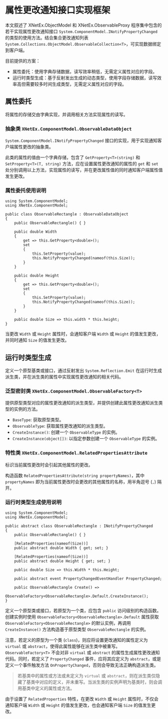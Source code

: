 ﻿# 属性更改通知接口实现框架

本文叙述了 XNetEx.ObjectModel 和 XNetEx.ObservableProxy 程序集中包含的若干实现属性更改通知接口 `System.ComponentModel.INotifyPropertyChanged` 的类型的使用方法。结合集合更改通知列表 `System.Collections.ObjectModel.ObservableCollection<T>`，可实现数据绑定到客户端。

目前提供的方案：

* 属性委托：使用字典存储数据，读写效率稍低，无需定义属性对应的字段。
* 运行时类型生成：基于反射发出生成的动态类型，使用字段存储数据，读写效率高但需要较多时间生成类型，无需定义属性对应的字段。

## 属性委托

将属性的存储交由字典实现，并调用相关方法实现属性的读写。

### 抽象类 `XNetEx.ComponentModel.ObservableDataObject`

`System.ComponentModel.INotifyPropertyChanged` 接口的实现，用于实现通知客户端属性更改的抽象类。

此类的属性的值由一个字典存储，包含了 `GetProperty<T>(string)` 和 `SetProperty<T>(T, string)` 方法，应在设置属性更改通知的属性的 `get` 和 `set` 处分别调用以上方法，实现属性的读写，并在更改属性值的同时通知客户端属性值发生更改。

### 属性委托使用说明

``` CSharp
using System.ComponentModel;
using XNetEx.ComponentModel;

public class ObservableRectangle : ObservableDataObject
{
    public ObservableRectangle() { }

    public double Width
    {
        get => this.GetProperty<double>();
        set
        {
            this.SetProperty(value);
            this.NotifyPropertyChanged(nameof(this.Size));
        }
    }

    public double Height
    {
        get => this.GetProperty<double>();
        set
        {
            this.SetProperty(value);
            this.NotifyPropertyChanged(nameof(this.Size));
        }
    }

    public double Size => this.width * this.height;
}
```

当更改 `Width` 或 `Height` 属性时，会通知客户端 `Width` 或 `Height` 的值发生更改，并同时通知 `Size` 的值发生更改。

## 运行时类型生成

定义一个原型基类或接口，通过反射发出 `System.Reflection.Emit` 在运行时生成派生类，并在派生类的属性中实现属性更改通知的相关代码。

### 泛型密封类 `XNetEx.ComponentModel.ObservableFactory<T>`

提供原型类型对应的属性更改通知的派生类型，并提供创建此属性更改通知派生类型的实例的方法。

* `BaseType`: 获取原型类型。
* `ObservableType`: 获取属性更改通知的派生类型。
* `CreateInstance()`: 创建一个 `ObservableType` 的实例。
* `CreateInstance(object[])`: 以指定参数创建一个 `ObservableType` 的实例。

### 特性类 `XNetEx.ComponentModel.RelatedPropertiesAttribute`

标识当前属性更改时会引起其他属性的更改。

构造函数 `RelatedPropertiesAttribute(string propertyNames)`，其中 `propertyNames` 即为当前属性更改时会更改的其他属性的名称，用半角逗号 (`,`) 隔开。

### 运行时类型生成使用说明

``` CSharp
using System.ComponentModel;
using XNetEx.ComponentModel;

public abstract class ObservableRectangle : INotifyPropertyChanged
{
    public ObservableRectangle() { }

    [RelatedProperties(nameof(Size))]
    public abstract double Width { get; set; }

    [RelatedProperties(nameof(Size))]
    public abstract double Height { get; set; }

    public double Size => this.Width * this.Height;

    public abstract event PropertyChangedEventHandler PropertyChanged;

    public ObservableRectangle Create() =>
        ObservableFactory<ObservableRectangle>.Default.CreateInstance();
}
```

定义一个原型类或接口，若原型为一个类，应包含 `public` 访问级别的构造函数。创建实例时使用 `ObservableFactory<ObservableRectangle>.Default` 属性获取 `ObservableFactory<ObservableRectangle>` 的默认实例，再调用 `CreateInstance()` 方法构造基于原型类型 `ObservableRectangle` 的实例。

注意，若定义的原型为一个类 (`class`)，则应将设置更改通知的属性定义为 `virtual` 或 `abstract`，使得此属性能够在派生类中被重写。`ObservableFactory<T>` 不会对非 `virtual` 或 `abstract` 的属性生成属性更改通知代码。同时，若定义了 `PropertyChanged` 事件，应将其应定义为 `abstract`，或是定义一个事件触发方法 `OnPropertyChanged`，否则会导致无法正确构造派生类。

> 若基类中的属性或方法或未定义为 `virtual` 或 `abstract`，则在派生类仅隐藏了基类中对应的定义，并未重写。当派生类的实例声明为基类时，则会调用基类中定义的属性或方法。

由于设置了 `RelatedProperties` 特性，在更改 `Width` 或 `Height` 属性时，不仅会通知客户端 `Width` 或 `Height` 的值发生更改，也会通知客户端 `Size` 的值发生更改。
